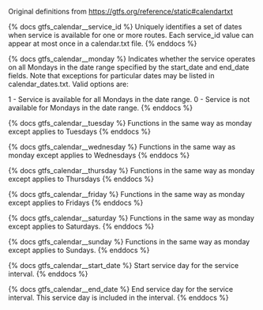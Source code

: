 Original definitions from https://gtfs.org/reference/static#calendartxt

{% docs gtfs_calendar__service_id %}
Uniquely identifies a set of dates when service is available for one or more routes. Each service_id value can appear at most once in a calendar.txt file.
{% enddocs %}

{% docs gtfs_calendar__monday %}
Indicates whether the service operates on all Mondays in the date range specified by the start_date and end_date fields. Note that exceptions for particular dates may be listed in calendar_dates.txt. Valid options are:

1 - Service is available for all Mondays in the date range.
0 - Service is not available for Mondays in the date range.
{% enddocs %}

{% docs gtfs_calendar__tuesday %}
Functions in the same way as monday except applies to Tuesdays
{% enddocs %}

{% docs gtfs_calendar__wednesday %}
Functions in the same way as monday except applies to Wednesdays
{% enddocs %}

{% docs gtfs_calendar__thursday %}
Functions in the same way as monday except applies to Thursdays
{% enddocs %}

{% docs gtfs_calendar__friday %}
Functions in the same way as monday except applies to Fridays
{% enddocs %}

{% docs gtfs_calendar__saturday %}
Functions in the same way as monday except applies to Saturdays.
{% enddocs %}

{% docs gtfs_calendar__sunday %}
Functions in the same way as monday except applies to Sundays.
{% enddocs %}

{% docs gtfs_calendar__start_date %}
Start service day for the service interval.
{% enddocs %}

{% docs gtfs_calendar__end_date %}
End service day for the service interval. This service day is included in the interval.
{% enddocs %}
